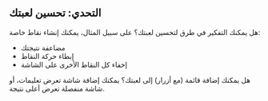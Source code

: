 ## التحدي: تحسين لعبتك

هل يمكنك التفكير في طرق لتحسين لعبتك؟ على سبيل المثال، يمكنك إنشاء نقاط خاصة:

+ مضاعفة نتيجتك
+ إبطاء حركة النقاط
+ إخفاء كل النقاط الأخرى على الشاشة

هل يمكنك إضافة قائمة (مع أزرار) إلى لعبتك؟ يمكنك إضافة شاشة تعرض تعليمات، أو شاشة منفصلة تعرض أعلى نتيجة.